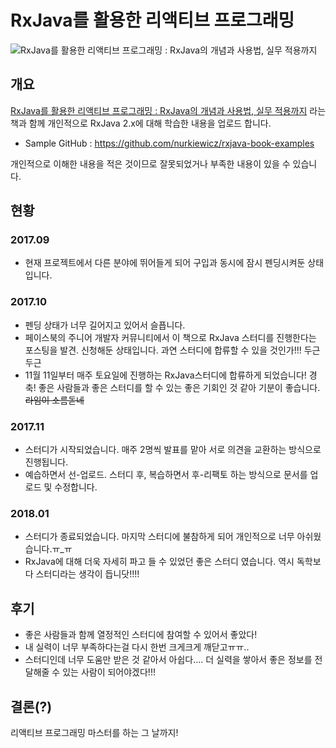 # RxJava를 활용한 리액티브 프로그래밍

![RxJava를 활용한 리액티브 프로그래밍 : RxJava의 개념과 사용법, 실무 적용까지](http://www.insightbook.co.kr/wp-content/uploads/2017/04/%ED%91%9C%EC%A7%80_%ED%85%8C%EB%91%90%EB%A6%AC_small.jpg)
## 개요
[RxJava를 활용한 리액티브 프로그래밍 : RxJava의 개념과 사용법, 실무 적용까지](http://www.insightbook.co.kr/book/programming-insight/rxjava%EB%A5%BC-%ED%99%9C%EC%9A%A9%ED%95%9C-%EB%A6%AC%EC%95%A1%ED%8B%B0%EB%B8%8C-%ED%94%84%EB%A1%9C%EA%B7%B8%EB%9E%98%EB%B0%8D-rxjava%EC%9D%98-%EA%B0%9C%EB%85%90%EA%B3%BC-%EC%82%AC%EC%9A%A9%EB%B2%95) 라는 책과 함께 개인적으로 RxJava 2.x에 대해 학습한 내용을 업로드 합니다.

* Sample GitHub : https://github.com/nurkiewicz/rxjava-book-examples

개인적으로 이해한 내용을 적은 것이므로 잘못되었거나 부족한 내용이 있을 수 있습니다.

## 현황
### 2017.09
* 현재 프로젝트에서 다른 분야에 뛰어들게 되어 구입과 동시에 잠시 펜딩시켜둔 상태입니다.

### 2017.10
* 펜딩 상태가 너무 길어지고 있어서 슬픕니다.
* 페이스북의 주니어 개발자 커뮤니티에서 이 책으로 RxJava 스터디를 진행한다는 포스팅을 발견. 신청해둔 상태입니다. 과연 스터디에 합류할 수 있을 것인가!!! 두근두근
* 11월 11일부터 매주 토요일에 진행하는 RxJava스터디에 합류하게 되었습니다! 경축! 좋은 사람들과 좋은 스터디를 할 수 있는 좋은 기회인 것 같아 기분이 좋습니다. ~~라임이 소름돋네~~

### 2017.11
* 스터디가 시작되었습니다. 매주 2명씩 발표를 맡아 서로 의견을 교환하는 방식으로 진행됩니다. 
* 예습하면서 선-업로드. 스터디 후, 복습하면서 후-리팩토 하는 방식으로 문서를 업로드 및 수정합니다.

### 2018.01
* 스터디가 종료되었습니다. 마지막 스터디에 불참하게 되어 개인적으로 너무 아쉬웠습니다.ㅠ_ㅠ
* RxJava에 대해 더욱 자세히 파고 들 수 있었던 좋은 스터디 였습니다. 역시 독학보다 스터디라는 생각이 듭니닷!!!!

## 후기
* 좋은 사람들과 함께 열정적인 스터디에 참여할 수 있어서 좋았다!
* 내 실력이 너무 부족하다는걸 다시 한번 크게크게 깨닫고ㅠㅠ..
* 스터디인데 너무 도움만 받은 것 같아서 아쉽다.... 더 실력을 쌓아서 좋은 정보를 전달해줄 수 있는 사람이 되어야겠다!!!

## 결론(?)
리액티브 프로그래밍 마스터를 하는 그 날까지!
